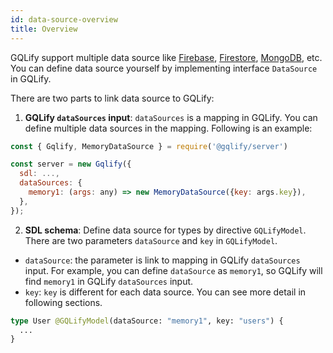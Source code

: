 ```yaml
---
id: data-source-overview
title: Overview
---
```


GQLify support multiple data source like [Firebase](https://firebase.google.com), [Firestore](https://firebase.google.com/docs/firestore/), [MongoDB](https://www.mongodb.com), etc. You can define data source yourself by implementing interface `DataSource` in GQLify.

There are two parts to link data source to GQLify:

1. **GQLify `dataSources` input**: `dataSources` is a mapping in GQLify. You can define multiple data sources in the mapping. Following is an example:

```js
const { Gqlify, MemoryDataSource } = require('@gqlify/server')

const server = new Gqlify({
  sdl: ...,
  dataSources: {
    memory1: (args: any) => new MemoryDataSource({key: args.key}),
  },
});
```

2. **SDL schema**: Define data source for types by directive `GQLifyModel`. There are two parameters `dataSource` and `key` in `GQLifyModel`.

* `dataSource`: the parameter is link to mapping in GQLify `dataSources` input. For example, you can define `dataSource` as `memory1`, so GQLify will find `memory1` in GQLify `dataSources` input.
* `key`: `key` is different for each data source. You can see more detail in following sections.

```graphql
type User @GQLifyModel(dataSource: "memory1", key: "users") {
  ...
}
```
